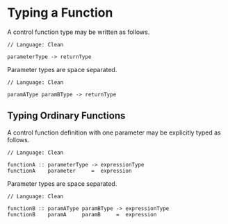 # Typing a Function
A control function type may be written as follows.

```
// Language: Clean

parameterType -> returnType
```

Parameter types are space separated.

```
// Language: Clean

paramAType paramBType -> returnType
```

## Typing Ordinary Functions

A control function definition with one parameter may be explicitly typed as follows.

```
// Language: Clean

functionA :: parameterType -> expressionType
functionA    parameter     =  expression
```

Parameter types are space separated.

```
// Language: Clean

functionB :: paramAType paramBType -> expressionType
functionB    paramA     paramB     =  expression
```